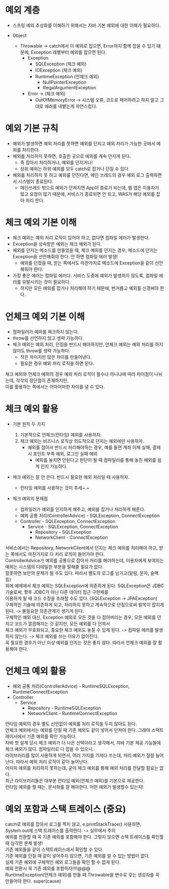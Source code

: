 # 예외 계층
- 스프링 예외 추상화를 이해하기 위해서는 자바 기본 예외에 대한 이해가 필요하다.


- Object
  - Throwable -> catch에서 이 예외로 잡으면, Error까지 함께 잡을 수 있기 떄문에, Exception 레벨부터 예외를 잡으면 된다.
    - Exception
      - SQLException (체크 예외)
      - IOException (체크 예외)
      - RuntimeException (언체크 예외)
        - NullPointerException
        - IllegalArgumentException
    - Error -> (체크 예외)
      - OutOfMemoryError -> 시스템 오류, 코드로 제어하려고 하지 말고 그대로 에러를 내뱉는게 자연스럽다.

# 예외 기본 규칙
- 예외가 발생하면 예외 처리를 못하면 예외를 던지고 예외 처리가 가능한 곳에서 예외를 처리한다.
- 예외를 처리하지 못하면, 호출한 곳으로 예외를 계속 던지게 된다. 
  - 즉 잡아서 처리하거나, 예외를 던지거나!
  - 상위 예외는 하위 예외를 모두 catch로 잡거나 던질 수 있다. 
- 예외를 처리하지 못 하고 예외를 던진다면, 메인 쓰레드의 경우 예외 로그 출력하면서 시스템이 종료된다.
  - 메인쓰레드 밖으로 예외가 던져지면 App이 종료가 되는데, 웹 앱은 이용자가 많고 요청이 많기 때문에, 서비스가 종료되면 안 되고, WAS가 해당 예외를 잡아 처리 한다.  

# 체크 예외 기본 이해
- 체크 예외는 예외 처리 로직이 있어야 하고, 없다면 컴파일 에러가 발생한다.
- Exception을 상속받은 예외는 체크 예외가 된다.
- 예외를 던지는 메소드를 만들었을 때, 체크 예외를 던지는 경우, 메소드에 던지는 Exception을 선언해줘야 한다. 안 하면 컴파일 에러 발생!
  - 예외를 던졌을 때, 받는 쪽에서도 마찬가지로 메소드에 Exception을 같이 선언해줘야 한다.
- 가장 좋은 에러는 컴파일 에러다. 서비스 도중에 예외가 발생하지 않도록, 컴파일 에러를 유발시키는 것이 필요하다. 
  - 하지만 모든 예외를 잡거나 처리해야 하기 때문에, 번거롭고 예외를 신경써야 한다.

# 언체크 예외 기본 이해
- 컴파일러가 예외를 체크하지 않는다.
- throw를 선언하지 않고 생략 가능하다. 
- 체크 예외는 예외 처리, 던짐을 반드시 해야하지만, 언체크 예외는 예외 처리를 하지 않아도 throw를 생략 가능하다. 
  - 작은 차이지만 많은 차이를 만들어낸다.
  - 필요한 경우 예외 처리 로직을 하면 된다. 

체크 예외와 언체크 예외의 경우 예외 처리 로직이 필수냐 아니냐에 따라 차이점이 나뉘는데, 각각의 장단점이 존재하지만,  
이를 활용하는 쪽에서는 어마어마한 차이를 낼 수 있다.

# 체크 예외 활용
- 기본 원칙 두 가지 
  1. 기본적으로 언체크(런타임) 예외를 사용하자.
  2. 체크 예외는 비즈니스 로직상 의도적으로 던지는 예외에만 사용하자.
     - 예외를 잡아서 반드시 처리해야하는 경우, 예를 들면 계좌 이체 실패, 결제시 포인트 부족 예외, 로그인 실패 예외
       - 예외를 놓치면 안된다고 판단이 될 때 컴파일러를 통해 놓친 예외를 쉽게 인지 가능하다.

- 체크 예외는 잘 안 쓴다. 반드시 필요한 예외 처리일 때 사용하자.
  - 런타임 예외를 사용하는 것이 추세~.~
  

- 체크 예외의 문제점
  - 컴파일러가 예외를 인지하게 해주고, 예외를 잡거나 처리하게 해준다.
  - 예외 공통 처리(ControllerAdvice) - SQLException, ConnectException
  - Controller - SQLException, ConnectException
    - Service - SQLException, ConnectException
      - Repository - SQLException
      - NetworkClient - ConnectException

서비스에서는 Repository, NetworkClient에서 던지는 체크 예외를 처리해야 하고, 받는 쪽에서도 마찬가지로 다 처리 로직이 들어가야 한다.  
ControllerAdvice가 예외를 공통으로 잡아서 처리를 해야하는데, 이용자에게 보여지는 예외는 시스템의 디테일한 부분을 말해줄 필요가 없다.  
잘못하면 보안의 문제가 될 수도 있다. 따라서 별도의 로그를 남기고(알람, 문자, 슬랙 등)  
위에 예제에서 체크 예외는 SQLException에 의존하게 된다. SQLException은 JDBC 기술로써, 향후 JDBC가 아닌 다른 데이터 접근 구현체를  
이용하게 될 때 코드 수정을 초래할 수도 있다.  (SQLException -> JPAException)  
구체적인 기술에 의존하게 되고, 처리하지 못하고 계속적으로 던짐으로써 발목이 잡히게 된다. -> 불필요한 의존관계가 생기게 된다.  
구체적인 예외 대신, Exception 예외로 모든 것을 다 잡아버리는 경우, 모든 예외를 던지고 코드가 깔끔해지는 것 같지만, 모든 예외를 다 던져서  
체크 예외가 무효화되고, 중요한 체크 예외도 놓칠 수 있게 된다. -> 컴파일 에러를 발생하지 않는다. -> 체크 예외를 쓰는 이유가 없어진다.  
꼭 필요한 경우가 아닌 이상 예외를 던지는 것은 좋지 않다. 따라서 언체크 예외를 잘 활용해야 한다.  

# 언체크 예외 활용
- 예외 공통 처리(ControllerAdvice) - RuntimeSQLException, RuntimeConnectException  
- Controller
  - Service
    - Repository - RuntimeSQLException
    - NetworkClient - RuntimeConnectException

런타임 예외의 경우 별도 선언없이 예외를 처리 로직을 두지 않아도 된다.  
언체크 예외에서는 예외를 던질 때 기존 예외도 같이 넣어서 던져야 한다. 그래야 스택트레이서에서 기존 예외를 확인 가능하다.  
자바 첫 설계 당시 체크 예외가 더 나은 선택이라고 생각해서, 자바 기본 제공 기능들에 체크 예외가 많다. 컴파일러로 다 잡을 수 있으니..  
라이브러리를 많이 사용하게 되면서, 여러 가지를 가져다 쓰는데, 처리 예외가 점점 늘어난다. 따라서 예외 처리 로직이 같이 늘어난다.  
어차피 예외를 처리하지 못하는데, 굳이 체크 예외를 통해 예외 처리를 전달할 필요는 없다.  
최근 라이브러리들은 대부분 런타임 예외(언체크 예외)를 기본으로 제공한다.  
런타임 예외를 할 때는, 문서화를 잘 해야한다. 어떤 예외가 발생할수 있는지!  

# 예외 포함과 스택 트레이스 (중요)
catch로 예외를 잡아서 로그를 찍지 않고, e.printStackTrace() 사용하면, System.out에 스택 트레이스를 출력한다. -> 실무에서 주의  
예외를 전환할 때 꼭 기존 예외를 포함해야 한다. 그렇지 않으면 스택 트레이스를 확인할 때 심각한 문제 발생!  
기존 예외들을 같이 스택트레이스에서 확인할 수 있다.  
기존 예외를 던질 때 같이 넣어주지 않으면, 기존 예외를 알 수 있는 방법이 없다.  
실제 기존 예외에 구체적인 예외 로그들을 확인 할 수 없게 된다.  
예외 전환시 꼭 기존 예외를 포함하자!!!!@@@  
RuntimeException(언체크 예외)를 만들 때 Throwable을 변수로 갖는 생성자를 꼭 만들어야 한다. super(cause)  









